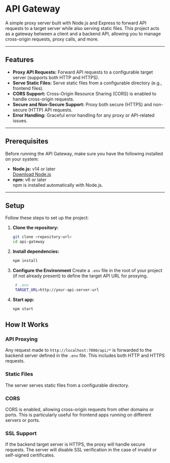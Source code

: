 # API Gateway

A simple proxy server built with Node.js and Express to forward API requests to a target server while also serving static files. This project acts as a gateway between a client and a backend API, allowing you to manage cross-origin requests, proxy calls, and more.

---

## Features

- **Proxy API Requests:** Forward API requests to a configurable target server (supports both HTTP and HTTPS).
- **Serve Static Files:** Serve static files from a configurable directory (e.g., frontend files).
- **CORS Support:** Cross-Origin Resource Sharing (CORS) is enabled to handle cross-origin requests.
- **Secure and Non-Secure Support:** Proxy both secure (HTTPS) and non-secure (HTTP) API requests.
- **Error Handling:** Graceful error handling for any proxy or API-related issues.

---

## Prerequisites

Before running the API Gateway, make sure you have the following installed on your system:

- **Node.js:** v14 or later  
  [Download Node.js](https://nodejs.org/)
- **npm:** v6 or later  
  npm is installed automatically with Node.js.

---

## Setup

Follow these steps to set up the project:

1. **Clone the repository:**

   ```bash
   git clone <repository-url>
   cd api-gateway
   ```

2. **Install dependencies:**

   ```bash
   npm install
   ```

3. **Configure the Environment**
   Create a `.env` file in the root of your project (if not already present) to define the target API URL for proxying.

   ```bash
    # .env
    TARGET_URL=http://your-api-server-url
   ```

4. **Start app:**

   ```bash
   npm start
   ```

## How It Works

### API Proxying

Any request made to `http://localhost:7000/api/*` is forwarded to the backend server defined in the `.env` file. This includes both HTTP and HTTPS requests.

### Static Files

The server serves static files from a configurable directory.

### CORS

CORS is enabled, allowing cross-origin requests from other domains or ports. This is particularly useful for frontend apps running on different servers or ports.

### SSL Support

If the backend target server is HTTPS, the proxy will handle secure requests. The server will disable SSL verification in the case of invalid or self-signed certificates.
